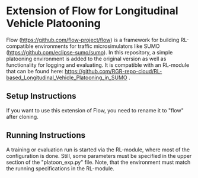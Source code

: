 # Extension of Flow for Longitudinal Vehicle Platooning

Flow (https://github.com/flow-project/flow) is a framework for building RL-compatible environments for traffic microsimulators like SUMO (https://github.com/eclipse-sumo/sumo). In this repository, a simple platooning environment is added to the original version as well as functionality for logging and evaluating. It is compatible with an RL-module that can be found here: https://github.com/RGR-repo-cloud/RL-based_Longitudinal_Vehicle_Platooning_in_SUMO . 


## Setup Instructions
If you want to use this extension of Flow, you need to rename it to "flow" after cloning.

## Running Instructions
A training or evaluation run is started via the RL-module, where most of the configuration is done.
Still, some parameters must be specified in the upper section of the "platoon_exp.py" file. Note, that the environment must match the running specifications in the RL-module.
